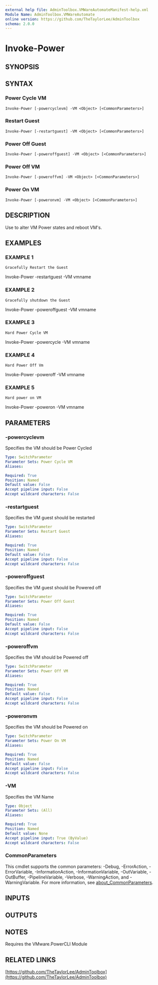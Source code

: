 ```yaml
---
external help file: AdminToolbox.VMWareAutomateManifest-help.xml
Module Name: AdminToolbox.VMWareAutomate
online version: https://github.com/TheTaylorLee/AdminToolbox
schema: 2.0.0
---
```


# Invoke-Power

## SYNOPSIS

## SYNTAX

### Power Cycle VM
```
Invoke-Power [-powercyclevm] -VM <Object> [<CommonParameters>]
```

### Restart Guest
```
Invoke-Power [-restartguest] -VM <Object> [<CommonParameters>]
```

### Power Off Guest
```
Invoke-Power [-poweroffguest] -VM <Object> [<CommonParameters>]
```

### Power Off VM
```
Invoke-Power [-poweroffvm] -VM <Object> [<CommonParameters>]
```

### Power On VM
```
Invoke-Power [-poweronvm] -VM <Object> [<CommonParameters>]
```

## DESCRIPTION
Use to alter VM Power states and reboot VM's.

## EXAMPLES

### EXAMPLE 1
```
Gracefully Restart the Guest
```

Invoke-Power -restartguest -VM vmname

### EXAMPLE 2
```
Gracefully shutdown the Guest
```

Invoke-Power -poweroffguest -VM vmname

### EXAMPLE 3
```
Hard Power Cycle VM
```

Invoke-Power -powercycle -VM vmname

### EXAMPLE 4
```
Hard Power Off Vm
```

Invoke-Power -poweroff -VM vmname

### EXAMPLE 5
```
Hard power on VM
```

Invoke-Power -poweron -VM vmname

## PARAMETERS

### -powercyclevm
Specifies the VM should be Power Cycled

```yaml
Type: SwitchParameter
Parameter Sets: Power Cycle VM
Aliases:

Required: True
Position: Named
Default value: False
Accept pipeline input: False
Accept wildcard characters: False
```

### -restartguest
Specifies the VM guest should be restarted

```yaml
Type: SwitchParameter
Parameter Sets: Restart Guest
Aliases:

Required: True
Position: Named
Default value: False
Accept pipeline input: False
Accept wildcard characters: False
```

### -poweroffguest
Specifies the VM guest should be Powered off

```yaml
Type: SwitchParameter
Parameter Sets: Power Off Guest
Aliases:

Required: True
Position: Named
Default value: False
Accept pipeline input: False
Accept wildcard characters: False
```

### -poweroffvm
Specifies the VM should be Powered off

```yaml
Type: SwitchParameter
Parameter Sets: Power Off VM
Aliases:

Required: True
Position: Named
Default value: False
Accept pipeline input: False
Accept wildcard characters: False
```

### -poweronvm
Specifies the VM should be Powered on

```yaml
Type: SwitchParameter
Parameter Sets: Power On VM
Aliases:

Required: True
Position: Named
Default value: False
Accept pipeline input: False
Accept wildcard characters: False
```

### -VM
Specifies the VM Name

```yaml
Type: Object
Parameter Sets: (All)
Aliases:

Required: True
Position: Named
Default value: None
Accept pipeline input: True (ByValue)
Accept wildcard characters: False
```

### CommonParameters
This cmdlet supports the common parameters: -Debug, -ErrorAction, -ErrorVariable, -InformationAction, -InformationVariable, -OutVariable, -OutBuffer, -PipelineVariable, -Verbose, -WarningAction, and -WarningVariable. For more information, see [about_CommonParameters](http://go.microsoft.com/fwlink/?LinkID=113216).

## INPUTS

## OUTPUTS

## NOTES
Requires the VMware.PowerCLI Module

## RELATED LINKS

[https://github.com/TheTaylorLee/AdminToolbox](https://github.com/TheTaylorLee/AdminToolbox)

